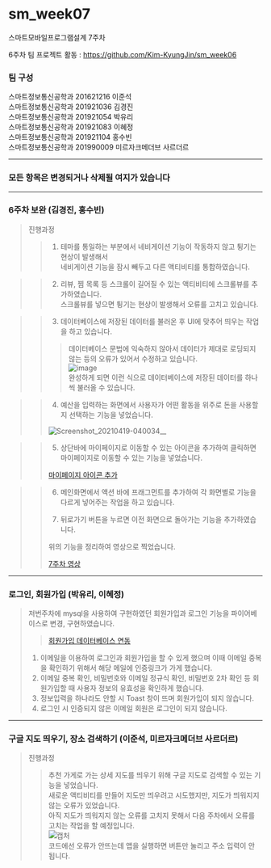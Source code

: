 # sm_week07
스마트모바일프로그램설계 7주차

6주차 팀 프로젝트 활동 : https://github.com/Kim-KyungJin/sm_week06

### 팀 구성   
스마트정보통신공학과 201621216 이준석   
스마트정보통신공학과 201921036 김경진   
스마트정보통신공학과 201921054 박유리   
스마트정보통신공학과 201921083 이혜정   
스마트정보통신공학과 201921104 홍수빈    
스마트정보통신공학과 201990009 미르자크메더브 사르더르    

   ***   
### 모든 항목은 변경되거나 삭제될 여지가 있습니다   
   ***   
   
### 6주차 보완 (김경진, 홍수빈)   
>진행과정   
>>1. 테마를 통일하는 부분에서 네비게이션 기능이 작동하지 않고 튕기는 현상이 발생해서   
>>네비게이션 기능을 잠시 빼두고 다른 액티비티를 통합하였습니다.   

>>2. 리뷰, 찜 목록 등 스크롤이 길어질 수 있는 액티비티에 스크롤뷰를 추가하였습니다.   
>>스크롤뷰를 넣으면 튕기는 현상이 발생해서 오류를 고치고 있습니다.   

>>3. 데이터베이스에 저장된 데이터를 불러온 후 UI에 맞추어 띄우는 작업을 하고 있습니다.   
>>>데이터베이스 문법에 익숙하지 않아서 데이터가 제대로 로딩되지 않는 등의 오류가 있어서 수정하고 있습니다.   
>>>![image](https://user-images.githubusercontent.com/57963888/115232334-8d4d2c00-a151-11eb-8e8d-228e3ba19d0e.png)   
>>>완성하게 되면 이런 식으로 데이터베이스에 저장된 데이터를 하나씩 불러올 수 있습니다.   

>>4. 예산을 입력하는 화면에서 사용자가 어떤 활동을 위주로 돈을 사용할 지 선택하는 기능을 넣었습니다.   
>>
>>![Screenshot_20210419-040034__](https://user-images.githubusercontent.com/57963888/115230133-e4053680-a14e-11eb-97a0-951b71bac580.jpg)   

>>5. 상단바에 마이페이지로 이동할 수 있는 아이콘을 추가하여 클릭하면 마이페이지로 이동할 수 있는 기능을 넣었습니다.   
>>
>>[마이페이지 아이콘 추가](https://user-images.githubusercontent.com/57963888/115233615-17e25b00-a153-11eb-9253-e99cd8cf17a5.mp4)   

>>6. 메인화면에서 액션 바에 프래그먼트를 추가하여 각 화면별로 기능을 다르게 넣어주는 작업을 하고 있습니다.    
>> 
>>7. 뒤로가기 버튼을 누르면 이전 화면으로 돌아가는 기능을 추가하였습니다.  
>>
>>위의 기능을 정리하여 영상으로 찍었습니다.   
>>
>>[7주차 영상](https://user-images.githubusercontent.com/57963888/115237617-b83a7e80-a157-11eb-9e09-5515e5d29ff8.mp4)   



   ***   
   
### 로그인, 회원가입 (박유리, 이혜정)   
>저번주차에 mysql을 사용하여 구현하였던 회원가입과 로그인 기능을 파이어베이스로 변경, 구현하였습니다.   
>>[회원가입 데이터베이스 연동](https://user-images.githubusercontent.com/57963888/115234841-73f9af00-a154-11eb-8733-1dbd3f46d6b2.mp4)    
>>
>1. 이메일을 이용하여 로그인과 회원가입을 할 수 있게 했으며 이때 이메일 중복을 확인하기 위해서 해당 메일에 인증링크가 가게 했습니다.   
>2. 이메일 중복 확인, 비밀번호와 이메일 정규식 확인, 비밀번호 2차 확인 등 회원가입할 때 사용자 정보의 유효성을 확인하게 했습니다.  
>3. 정보입력을 하나라도 안할 시 Toast 창이 뜨며 회원가입이 되지 않습니다.
>4. 로그인 시 인증되지 않은 이메일 회원은 로그인이 되지 않습니다. 

***   
   
### 구글 지도 띄우기, 장소 검색하기 (이준석, 미르자크메더브 사르더르)   
>진행과정   
>>추천 가게로 가는 상세 지도를 띄우기 위해 구글 지도로 검색할 수 있는 기능을 넣었습니다.     
>>새로운 액티비티를 만들어 지도만 띄우려고 시도했지만, 지도가 띄워지지 않는 오류가 있었습니다.   
>아직 지도가 띄워지지 않는 오류를 고치지 못해서 다음 주차에서 오류를 고치는 작업을 할 예정입니다.  
>![캡처](https://user-images.githubusercontent.com/79889548/115240109-6515fb00-a15a-11eb-820d-e682270e7469.PNG)   
>코드에선 오류가 안뜨는데 앱을 실행하면 버튼만 눌리고 주소 입력이 안 됩니다. 

